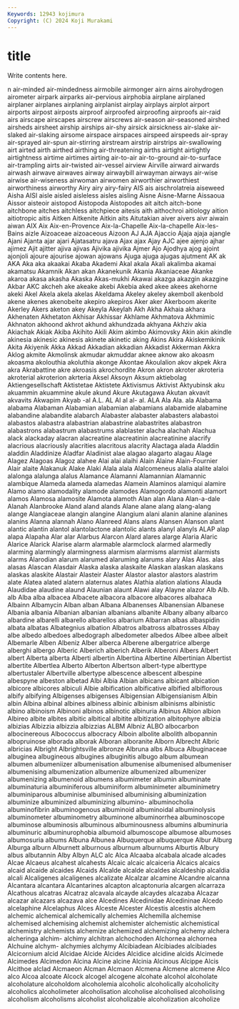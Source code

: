 ```yaml
---
Keywords: 12943 kojimura
Copyright: (C) 2024 Koji Murakami
---
```


# title

Write contents here.



n air-minded air-mindedness airmobile airmonger airn airns
airohydrogen airometer airpark airparks air-pervious airphobia airplane airplaned airplaner airplanes
airplaning airplanist airplay airplays airplot airport airports airpost airposts airproof
airproofed airproofing airproofs air-raid airs airscape airscapes airscrew airscrews air-season
air-seasoned airshed airsheds airsheet airship airships air-shy airsick airsickness air-slake
air-slaked air-slaking airsome airspace airspaces airspeed airspeeds air-spray air-sprayed air-spun
air-stirring airstream airstrip airstrips air-swallowing airt airted airth airthed airthing
air-threatening airths airtight airtightly airtightness airtime airtimes airting air-to-air air-to-ground
air-to-surface air-trampling airts air-twisted air-vessel airview Airville airward airwards airwash
airwave airwaves airway airwaybill airwayman airways air-wise airwise air-wiseness airwoman
airwomen airworthier airworthiest airworthiness airworthy Airy airy airy-fairy AIS ais
aischrolatreia aiseweed Aisha AISI aisle aisled aisleless aisles aisling Aisne
Aisne-Marne Aissaoua Aissor aisteoir aistopod Aistopoda Aistopodes ait aitch aitch-bone
aitchbone aitches aitchless aitchpiece aitesis aith aithochroi aitiology aition aitiotropic
aitis Aitken Aitkenite Aitkin aits Aitutakian aiver aivers aivr aiwain
aiwan AIX Aix Aix-en-Provence Aix-la-Chapelle Aix-la-chapelle Aix-les-Bains aizle Aizoaceae aizoaceous
Aizoon AJ AJA Ajaccio Ajaja ajaja ajangle Ajani Ajanta ajar
ajari Ajatasatru ajava Ajax ajax Ajay AJC ajee ajenjo ajhar
ajimez Ajit ajitter ajiva ajivas Ajivika ajivika Ajmer Ajo Ajodhya
ajog ajoint ajonjoli ajoure ajourise ajowan ajowans Ajuga ajuga ajugas
ajutment AK ak AKA Aka aka akaakai Akaba Akademi Akal
akala Akali akalimba akamai akamatsu Akamnik Akan akan Akanekunik Akania
Akaniaceae Akanke akaroa akasa akasha Akaska Akas-mukhi Akawai akazga akazgin
akazgine Akbar AKC akcheh ake akeake akebi Akebia aked akee
akees akehorne akeki Akel Akela akela akelas Akeldama Akeley akeley
akemboll akenbold akene akenes akenobeite akepiro akepiros Aker aker Akerboom
akerite Akerley Akers aketon akey Akeyla Akeylah Akh Akha Akhaia
akhara Akhenaten Akhetaton Akhisar Akhissar Akhlame Akhmatova Akhmimic Akhnaton akhoond
akhrot akhund akhundzada akhyana Akhziv akia Akiachak Akiak Akiba Akihito
Akili Akim akimbo Akimovsky Akin akin akindle akinesia akinesic akinesis
akinete akinetic aking Akins Akira Akiskemikinik Akita Akiyenik Akka Akkad
Akkadian akkadian Akkadist Akkerman Akkra Aklog akmite Akmolinsk akmudar akmuddar
aknee aknow ako akoasm akoasma akolouthia akoluthia akonge Akontae Akoulalion
akov akpek Akra akra Akrabattine akre akroasis akrochordite Akron akron
akroter akroteria akroterial akroterion akrteria Aksel Aksoyn Aksum aktiebolag Aktiengesellschaft
Aktistetae Aktistete Aktivismus Aktivist Aktyubinsk aku akuammin akuammine akule akund
Akure Akutagawa Akutan akvavit akvavits Akwapim Akyab -al A.L. AL
Al al al- al. ALA Ala Ala. ala Alabama alabama
Alabaman Alabamian alabamian alabamians alabamide alabamine alabandine alabandite alabarch Alabaster
alabaster alabasters alabastoi alabastos alabastra alabastrian alabastrine alabastrites alabastron alabastrons
alabastrum alabastrums alablaster alacha alachah Alachua alack alackaday alacran alacreatine
alacreatinin alacreatinine alacrify alacrious alacriously alacrities alacritous alacrity Alactaga alada
Aladdin aladdin Aladdinize Aladfar Aladinist alae alagao alagarto alagau Alage
Alagez Alagoas Alagoz alahee Alai alai alaihi Alain Alaine Alain-Fournier
Alair alaite Alakanuk Alake Alaki Alala alala Alalcomeneus alalia alalite
alaloi alalonga alalunga alalus Alamance Alamanni Alamannian Alamannic alambique Alameda
alameda alamedas Alamein Alaminos alamiqui alamire Alamo alamo alamodality alamode
alamodes Alamogordo alamonti alamort alamos Alamosa alamosite Alamota alamoth Alan
alan Alana Alan-a-dale Alanah Alanbrooke Aland aland alands Alane alane
alang alang-alang alange Alangiaceae alangin alangine Alangium alani alanin alanine
alanines alanins Alanna alannah Alano Alanreed Alans alans Alansen Alanson
alant alantic alantin alantol alantolactone alantolic alants alanyl alanyls ALAP
alap alapa Alapaha Alar alar Alarbus Alarcon Alard alares alarge
Alaria Alaric Alarice Alarick Alarise alarm alarmable alarmclock alarmed alarmedly
alarming alarmingly alarmingness alarmism alarmisms alarmist alarmists alarms Alarodian alarum
alarumed alaruming alarums alary Alas Alas. alas alasas Alascan Alasdair
Alaska alaska alaskaite Alaskan alaskan alaskans alaskas alaskite Alastair Alasteir
Alaster Alastor alastor alastors alastrim alate Alatea alated alatern alaternus
alates Alathia alation alations Alauda Alaudidae alaudine alaund Alaunian alaunt
Alawi alay Alayne alazor Alb Alb. alb Alba alba albacea
Albacete albacora albacore albacores albahaca Albainn Albamycin Alban alban Albana
Albanenses Albanensian Albanese Albania albania Albanian albanian albanians albanite Albany
albany albarco albardine albarelli albarello albarellos albarium Albarran albas albaspidin
albata albatas Albategnius albation Albatros albatross albatrosses Albay albe albedo
albedoes albedograph albedometer albedos Albee albee albeit Albemarle Alben Albeniz
Alber alberca Alberene albergatrice alberge alberghi albergo Alberic Alberich alberich
Alberik Alberoni Albers Albert albert Alberta alberta Alberti albertin Albertina
Albertine Albertinian Albertist albertite Albertlea Alberto Alberton Albertson albert-type alberttype
albertustaler Albertville albertype albescence albescent albespine albespyne albeston albetad Albi
Albia Albian albicans albicant albication albicore albicores albiculi Albie albification
albificative albified albiflorous albify albifying Albigenses albigenses Albigensian Albigensianism Albin
albin Albina albinal albines albiness albinic albinism albinisms albinistic albino
albinoism Albinoni albinos albinotic albinuria Albinus Albion albion Albireo albite
albites albitic albitical albitite albitization albitophyre albizia albizias Albizzia albizzia
albizzias ALBM Albniz ALBO albocarbon albocinereous Albococcus albocracy Alboin albolite
albolith albopannin albopruinose alborada alborak Alboran alboranite Alborn Albrecht Albric
albricias Albright Albrightsville albronze Albruna albs Albuca Albuginaceae albuginea albugineous
albugines albuginitis albugo album albumean albumen albumeniizer albumenisation albumenise albumenised
albumeniser albumenising albumenization albumenize albumenized albumenizer albumenizing albumenoid albumens albumimeter
albumin albuminate albuminaturia albuminiferous albuminiform albuminimeter albuminimetry albuminiparous albuminise albuminised
albuminising albuminization albuminize albuminized albuminizing albumino- albuminocholia albuminofibrin albuminogenous albuminoid
albuminoidal albuminolysis albuminometer albuminometry albuminone albuminorrhea albuminoscope albuminose albuminosis albuminous
albuminousness albumins albuminuria albuminuric albuminurophobia albumoid albumoscope albumose albumoses albumosuria
albums Albuna Albunea Albuquerque albuquerque Albur Alburg Alburga alburn Alburnett
alburnous alburnum alburnums Alburtis Albury albus albutannin Alby Albyn ALC
alc Alca Alcaaba alcabala alcade alcades Alcae Alcaeus alcahest alcahests
Alcaic alcaic alcaiceria Alcaics alcaics alcaid alcaide alcaides Alcaids Alcalde
alcalde alcaldes alcaldeship alcaldia alcali Alcaligenes alcaligenes alcalizate Alcalzar alcamine
Alcandre alcanna Alcantara alcantara Alcantarines alcapton alcaptonuria alcargen alcarraza Alcathous
alcatras Alcatraz alcavala alcayde alcaydes alcazaba Alcazar alcazar alcazars alcazava
alce Alcedines Alcedinidae Alcedininae Alcedo alcelaphine Alcelaphus Alces Alceste Alcester
Alcestis alcestis alchem alchemic alchemical alchemically alchemies Alchemilla alchemise alchemised
alchemising alchemist alchemister alchemistic alchemistical alchemistry alchemists alchemize alchemized alchemizing
alchemy alchera alcheringa alchim- alchimy alchitran alchochoden Alchornea alchornea Alchuine
alchym- alchymies alchymy Alcibiadean Alcibiades alcibiades Alcicornium alcid Alcidae Alcide
Alcides Alcidice alcidine alcids Alcimede Alcimedes Alcimedon Alcina Alcine alcine
Alcinia Alcinous Alcippe Alcis Alcithoe alclad Alcmaeon Alcman Alcmaon Alcmena
Alcmene alcmene Alco alco Alcoa alcoate Alcock alcogel alcogene alcohate
alcohol alcoholate alcoholature alcoholdom alcoholemia alcoholic alcoholically alcoholicity alcoholics alcoholimeter
alcoholisation alcoholise alcoholised alcoholising alcoholism alcoholisms alcoholist alcoholizable alcoholization alcoholize
